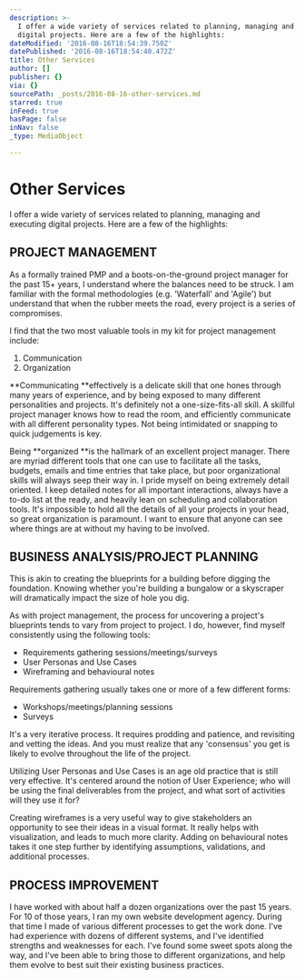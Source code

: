 ```yaml
---
description: >-
  I offer a wide variety of services related to planning, managing and executing
  digital projects. Here are a few of the highlights:
dateModified: '2016-08-16T18:54:39.750Z'
datePublished: '2016-08-16T18:54:40.472Z'
title: Other Services
author: []
publisher: {}
via: {}
sourcePath: _posts/2016-08-16-other-services.md
starred: true
inFeed: true
hasPage: false
inNav: false
_type: MediaObject

---
```

# **Other Services**

I offer a wide variety of services related to planning, managing and executing digital projects. Here are a few of the highlights:

## **PROJECT MANAGEMENT**

As a formally trained PMP and a boots-on-the-ground project manager for the past 15+ years, I understand where the balances need to be struck. I am familiar with the formal methodologies (e.g. 'Waterfall' and 'Agile') but understand that when the rubber meets the road, every project is a series of compromises.

I find that the two most valuable tools in my kit for project management include:

1. Communication
2. Organization

**Communicating **effectively is a delicate skill that one hones through many years of experience, and by being exposed to many different personalities and projects. It's definitely not a one-size-fits-all skill. A skillful project manager knows how to read the room, and efficiently communicate with all different personality types. Not being intimidated or snapping to quick judgements is key.

Being **organized **is the hallmark of an excellent project manager. There are myriad different tools that one can use to facilitate all the tasks, budgets, emails and time entries that take place, but poor organizational skills will always seep their way in. I pride myself on being extremely detail oriented. I keep detailed notes for all important interactions, always have a to-do list at the ready, and heavily lean on scheduling and collaboration tools. It's impossible to hold all the details of all your projects in your head, so great organization is paramount. I want to ensure that anyone can see where things are at without my having to be involved.

## **BUSINESS ANALYSIS/PROJECT PLANNING**

This is akin to creating the blueprints for a building before digging the foundation. Knowing whether you're building a bungalow or a skyscraper will dramatically impact the size of hole you dig.

As with project management, the process for uncovering a project's blueprints tends to vary from project to project. I do, however, find myself consistently using the following tools:

* Requirements gathering sessions/meetings/surveys
* User Personas and Use Cases
* Wireframing and behavioural notes

Requirements gathering usually takes one or more of a few different forms:

* Workshops/meetings/planning sessions
* Surveys

It's a very iterative process. It requires prodding and patience, and revisiting and vetting the ideas. And you must realize that any 'consensus' you get is likely to evolve throughout the life of the project.

Utilizing User Personas and Use Cases is an age old practice that is still very effective. It's centered around the notion of User Experience; who will be using the final deliverables from the project, and what sort of activities will they use it for?

Creating wireframes is a very useful way to give stakeholders an opportunity to see their ideas in a visual format. It really helps with visualization, and leads to much more clarity. Adding on behavioural notes takes it one step further by identifying assumptions, validations, and additional processes.

## **PROCESS IMPROVEMENT**

I have worked with about half a dozen organizations over the past 15 years. For 10 of those years, I ran my own website development agency. During that time I made of various different processes to get the work done. I've had experience with dozens of different systems, and I've identified strengths and weaknesses for each. I've found some sweet spots along the way, and I've been able to bring those to different organizations, and help them evolve to best suit their existing business practices.